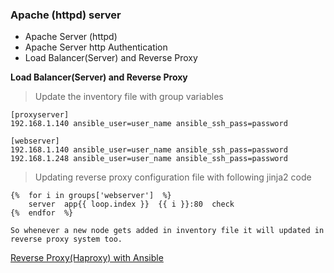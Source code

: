 ### Apache (httpd) server

* Apache Server (httpd)
* Apache Server http Authentication
* Load Balancer(Server) and Reverse Proxy






__Load Balancer(Server) and Reverse Proxy__

> Update the inventory file with group variables

	[proxyserver]
	192.168.1.140 ansible_user=user_name ansible_ssh_pass=password

	[webserver]
	192.168.1.140 ansible_user=user_name ansible_ssh_pass=password 
	192.168.1.248 ansible_user=user_name ansible_ssh_pass=password

	
> Updating reverse proxy configuration file with following jinja2 code 
	
	{%  for i in groups['webserver']  %}
    	server  app{{ loop.index }}  {{ i }}:80  check
	{%  endfor  %}

	So whenever a new node gets added in inventory file it will updated in reverse proxy system too.

[Reverse Proxy(Haproxy) with Ansible](https://medium.com/@d0r1h/reverse-proxy-haproxy-with-ansible-962d83da1b09)


